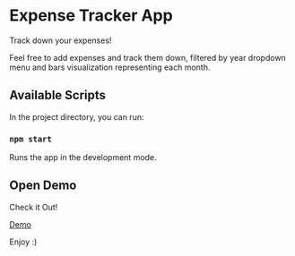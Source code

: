 # Expense Tracker App

Track down your expenses!

 Feel free to add expenses and track them down, filtered by year dropdown menu 
 and bars visualization representing each month.


## Available Scripts

In the project directory, you can run:

### `npm start`

Runs the app in the development mode.


## Open Demo
Check it Out!

<a href="https://chrisstef.github.io/ExpenseTrackerApp/" rel="nofollow">Demo</a>


Enjoy :)

